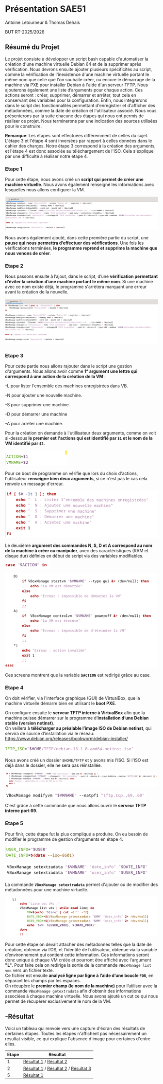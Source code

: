 # Présentation SAE51

Antoine Letourneur & Thomas Dehais

BUT RT-2025/2026

## Résumé du Projet

Le projet consiste à développer un script bash capable d'automatiser la création d'une machine virtuelle Debian 64 et de la supprimer après vérification.
Nous devrons ensuite ajouter plusieurs spécificités au script, comme la vérification de l'inexistence d'une machine virtuelle portant le même nom que celle que l'on souhaite créer, ou encore le démarrage de la machine via PXE pour installer Debian à l'aide d'un serveur TFTP.
Nous ajouterons également une liste d’arguments pour chaque action. Ces actions seront : créer, supprimer, démarrer et arrêter, tout cela en conservant des variables pour la configuration.
Enfin, nous intégrerons dans le script des fonctionnalités permettant d'enregistrer et d'afficher des métadonnées, comme la date de création et l'utilisateur associé.
Nous vous présenterons par la suite chacune des étapes qui nous ont permis de réaliser ce projet.
Nous terminerons par une indication des sources utilisées pour le construire.

**Remarque**: Les étapes sont effectuées différemment de celles du sujet. L'étape 3 et l'étape 4 sont inversées par rapport à celles données dans le cahier des charges. Notre étape 3 correspond à la création des arguments, et l'étape 4 est donc associée au téléchargement de l'ISO. Cela s'explique par une difficulté à réaliser notre étape 4.
### Etape 1

Pour cette étape, nous avons créé un **script qui permet de créer une machine virtuelle**.
Nous avons également renseigné les informations avec lesquelles nous allons configurer la VM.

![images](https://github.com/AntoineLetour/SAE51/blob/brMD/images/code%20version%201/Code%20version%201.png)

Nous avons également ajouté, dans cette première partie du script, une **pause qui nous permettra d’effectuer des vérifications**.
Une fois les vérifications terminées, **le programme reprend et supprime la machine que nous venons de créer**.

### Etape 2 

Nous passons ensuite à l’ajout, dans le script, d’une **vérification permettant d’éviter la création d’une machine portant le même nom**.
Si une machine avec ce nom existe déjà, le programme s'arrètera marquant une erreur avant la création de la nouvelle.

![images](https://github.com/AntoineLetour/SAE51/blob/brMD/images/code%20version%202/Code%20version%202.png)

### Etape 3

Pour cette partie nous allons rajouter dans le script une gestion d'arguments.
Nous allons avoir comme  **1° argument une lettre qui correspond à une action de la création de la VM** :

-L pour lister l'ensemble des machines enregistrées dans VB.

-N pour ajouter une nouvelle machine.

-S pour supprimer une machine.

-D pour démarrer une machine 

-A pour arreter une machine.

Pour la création on demande à l'utillisateur deux arguments, comme on voit si-dessous **le premier est l'actions qui est identifié par `$1` et le nom de la VM identifié par `$2`**.

![images](https://github.com/AntoineLetour/SAE51/blob/brMD/images/code%20version%203/Code%20version%204%20var.png)

Pour ce bout de programme on vérifie que lors du choix d'actions, l'utilisateur **renseigne bien deux arguments**, si ce n'est pas le cas cela renvoie un message d'erreur. 

![images](https://github.com/AntoineLetour/SAE51/blob/brMD/images/code%20version%203/Code%20version%204%20lettres.png)

Le deuxième **argument des commandes N, S, D et A correspond au nom de la machine à créer ou manipuler**, avec des caractéristiques (RAM et disque dur) définies en début de script via des variables modifiables.

![images](https://github.com/AntoineLetour/SAE51/blob/brMD/images/code%20version%203/Code%20version%204%20case.png)
 
 
![images](https://github.com/AntoineLetour/SAE51/blob/brMD/images/code%20version%203/Code%20version%204%20ex.png)

Ces screens montrent que la variable **`$ACTION`** est redirigé grâce au case.

### Etape 4

On doit vérifier, via l'interface graphique (GUI) de VirtualBox, que la machine virtuelle démarre bien en utilisant le **boot PXE**.

On configure ensuite le **serveur TFTP interne à VirtualBox** afin que la machine puisse démarrer sur le programme d’**installation d’une Debian stable (version netinst)**.  
On veillera à **télécharger au préalable l’image ISO de Debian netinst**, qui servira de source d’installation via le réseau: https://www.debian.org/releases/bookworm/debian-installer/

![images](https://github.com/AntoineLetour/SAE51/blob/brMD/images/code%20version%204/Code%20version%204%20var.png)

Nous avons créé un dossier `$HOME/TFTP` et y avons mis l'ISO. Si l'ISO est déjà dans le dossier, elle ne sera pas réinstallée.

![images](https://github.com/AntoineLetour/SAE51/blob/brMD/images/code%20version%204/Code%20version%204%20PXE.png)

![images](https://github.com/AntoineLetour/SAE51/blob/brMD/images/code%20version%204/Code%20version%204%20code.png)

C'est grâce à cette commande que nous allons ouvrir le **serveur TFTP interne port 69**.

### Etape 5

Pour finir, cette étape fut la plus compliqué a produire. On eu besoin de modifier le programme de gestion d'arguments en étape 4.

![images](https://github.com/AntoineLetour/SAE51/blob/brMD/images/code%20version%205/Code%20version%205%20var.png)

![images](https://github.com/AntoineLetour/SAE51/blob/brMD/images/code%20version%205/Code%20version%205%20ajout%20dans%20la%20creation.png)

La commande **`VBoxManage setextradata`** permet d'ajouter ou de modifier des métadonnées pour une machine virtuelle.

![images](https://github.com/AntoineLetour/SAE51/blob/brMD/images/code%20version%205/Code%20version%205%20boucle%20for.png)

Pour cette étape on devait attacher des métadonnés telles que la date de création, obtenue via l’OS, et l’identité de l’utilisateur, obtenue via
la variable d’environnement qui contient cette information. Ces informations seront donc unique à chaque VM créée et pourront être affiché avec l'argument **"L"**.
Pour faire cela on redirige la sortie de la commande `VBoxManage list vms` vers un fichier texte.  
Ce fichier est ensuite **analysé ligne par ligne à l’aide d’une boucle `FOR`**, en séparant les champs par les espaces.  
On récupère le **premier champ (le nom de la machine)** pour l’utiliser avec la commande `VBoxManage getextradata` afin d'obtenir des informations associées à chaque machine virtuelle.
Nous avons ajouté un cut ce qui nous permet de récupérer exclusivement le nom de la VM.


## -Résultat 

Voici un tableau qui renvoie vers une capture d'écran des résultats de certaines étapes. Toutes les étapes n'affichent pas nécessairement un résultat visible, ce qui explique l'absence d'image pour certaines d'entre elles.

|  Etape                    |   Résultat          |
|-----------------------------------|-------------| 
| 1     | [Résultat 1](https://github.com/AntoineLetour/SAE51/blob/brMD/images/code%20version%201/version%201%20resultat%201.png) / [Résultat 2](https://github.com/AntoineLetour/SAE51/blob/brMD/images/code%20version%201/version%201%20resultat%202.png) |
| 2          | [Résultat 1](https://github.com/AntoineLetour/SAE51/blob/brMD/images/code%20version%202/version%202%20resultat%201.png) / [Résultat 2](https://github.com/AntoineLetour/SAE51/blob/brMD/images/code%20version%202/version%202%20resultat%202.png) / [Résultat 3](https://github.com/AntoineLetour/SAE51/blob/brMD/images/code%20version%202/version%202%20resultat%203.png) |
| 5   | [Résultat 1](https://github.com/AntoineLetour/SAE51/blob/brMD/images/code%20version%205/Code%20version%205%20r%C3%A9sultat.png) |

